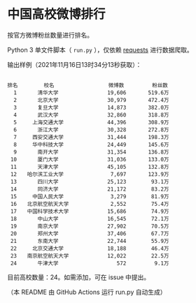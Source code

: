 
# 中国高校微博排行

按官方微博粉丝数量进行排名。

Python 3 单文件脚本（ `run.py` ），仅依赖 [requests](https://github.com/psf/requests) 进行数据爬取。

输出样例（2021年11月16日13时34分13秒获取）：

```

排名　　　　　校名　　　　　         微博数         粉丝数
  1　　　　清华大学　　　　         19,606       519.6万
  2　　　　北京大学　　　　         30,979       472.4万
  3　　　　复旦大学　　　　         14,873       382.0万
  4　　　　武汉大学　　　　         32,860       318.8万
  5　　　上海交通大学　　　         44,396       308.9万
  6　　　　浙江大学　　　　         30,328       272.8万
  7　　　西安交通大学　　　         31,444       198.3万
  8　　　华中科技大学　　　         24,449       145.6万
  9　　　　南开大学　　　　         31,354       136.8万
 10　　　　厦门大学　　　　         31,036       133.0万
 11　　　　天津大学　　　　         45,105       132.8万
 12　　哈尔滨工业大学　　　          7,697       123.9万
 13　　　　四川大学　　　　         25,123        93.1万
 14　　　　同济大学　　　　         21,172        83.2万
 15　　　中国人民大学　　　          3,279        81.9万
 16　　北京航空航天大学　　          2,552        75.4万
 17　　中国科学技术大学　　         15,686        74.9万
 18　　　　中山大学　　　　         16,545        72.1万
 19　　　　南京大学　　　　         27,902        70.5万
 20　　　　郑州大学　　　　         37,406        67.7万
 21　　　　东南大学　　　　         22,744        55.9万
 22　　　北京交通大学　　　         18,188        46.4万
 23　　南京航空航天大学　　         12,022        22.5万
 24　　　　牛津大学　　　　            572         9.1万

```

目前高校数量：24。如需添加，可在 issue 中提出。

（本 README 由 GitHub Actions 运行 run.py 自动生成）
